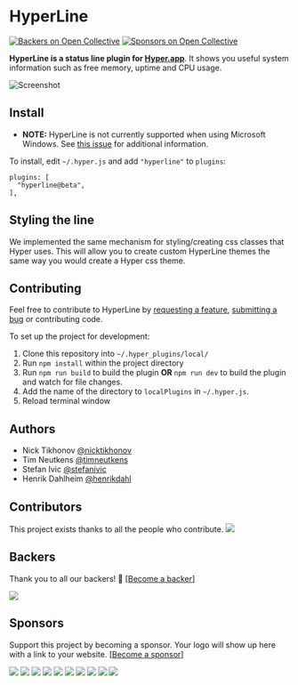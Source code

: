 HyperLine
=========
[![Backers on Open Collective](https://opencollective.com/hyperline/backers/badge.svg)](#backers) [![Sponsors on Open Collective](https://opencollective.com/hyperline/sponsors/badge.svg)](#sponsors)

**HyperLine is a status line plugin for [Hyper.app](https://hyper.is/)**. It shows you useful system information such as free memory, uptime and CPU usage.

![Screenshot](./screenshot.png)

## Install

* **NOTE:** HyperLine is not currently supported when using Microsoft Windows. See [this issue](https://github.com/Hyperline/hyperline/issues/57) for additional information.

To install, edit `~/.hyper.js` and add `"hyperline"` to `plugins`:

```
plugins: [
  "hyperline@beta",
],
```

## Styling the line

We implemented the same mechanism for styling/creating css classes that Hyper uses.
This will allow you to create custom HyperLine themes the same way you would create a Hyper css theme.

## Contributing

Feel free to contribute to HyperLine by [requesting a feature](https://github.com/hyperline/hyperline/issues/new), [submitting a bug](https://github.com/hyperline/hyperline/issues/new) or contributing code.

To set up the project for development:

1. Clone this repository into `~/.hyper_plugins/local/`
2. Run `npm install` within the project directory
3. Run `npm run build` to build the plugin **OR** `npm run dev` to build the plugin and watch for file changes.
4. Add the name of the directory to `localPlugins` in `~/.hyper.js`.
5. Reload terminal window

## Authors

- Nick Tikhonov [@nicktikhonov](https://github.com/nicktikhonov)
- Tim Neutkens [@timneutkens](https://github.com/timneutkens)
- Stefan Ivic [@stefanivic](https://github.com/stefanivic)
- Henrik Dahlheim [@henrikdahl](https://github.com/henrikdahl)

## Contributors

This project exists thanks to all the people who contribute.
<a href="graphs/contributors"><img src="https://opencollective.com/hyperline/contributors.svg?width=890" /></a>


## Backers

Thank you to all our backers! 🙏 [[Become a backer](https://opencollective.com/hyperline#backer)]

<a href="https://opencollective.com/hyperline#backers" target="_blank"><img src="https://opencollective.com/hyperline/backers.svg?width=890"></a>


## Sponsors

Support this project by becoming a sponsor. Your logo will show up here with a link to your website. [[Become a sponsor](https://opencollective.com/hyperline#sponsor)]

<a href="https://opencollective.com/hyperline/sponsor/0/website" target="_blank"><img src="https://opencollective.com/hyperline/sponsor/0/avatar.svg"></a>
<a href="https://opencollective.com/hyperline/sponsor/1/website" target="_blank"><img src="https://opencollective.com/hyperline/sponsor/1/avatar.svg"></a>
<a href="https://opencollective.com/hyperline/sponsor/2/website" target="_blank"><img src="https://opencollective.com/hyperline/sponsor/2/avatar.svg"></a>
<a href="https://opencollective.com/hyperline/sponsor/3/website" target="_blank"><img src="https://opencollective.com/hyperline/sponsor/3/avatar.svg"></a>
<a href="https://opencollective.com/hyperline/sponsor/4/website" target="_blank"><img src="https://opencollective.com/hyperline/sponsor/4/avatar.svg"></a>
<a href="https://opencollective.com/hyperline/sponsor/5/website" target="_blank"><img src="https://opencollective.com/hyperline/sponsor/5/avatar.svg"></a>
<a href="https://opencollective.com/hyperline/sponsor/6/website" target="_blank"><img src="https://opencollective.com/hyperline/sponsor/6/avatar.svg"></a>
<a href="https://opencollective.com/hyperline/sponsor/7/website" target="_blank"><img src="https://opencollective.com/hyperline/sponsor/7/avatar.svg"></a>
<a href="https://opencollective.com/hyperline/sponsor/8/website" target="_blank"><img src="https://opencollective.com/hyperline/sponsor/8/avatar.svg"></a>
<a href="https://opencollective.com/hyperline/sponsor/9/website" target="_blank"><img src="https://opencollective.com/hyperline/sponsor/9/avatar.svg"></a>


